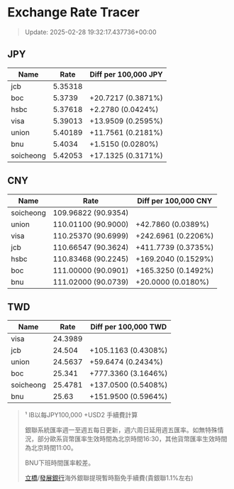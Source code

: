 # Exchange Rate Tracer

> Update: 2025-02-28 19:32:17.437736+00:00

## JPY

| Name      |    Rate | Diff per 100,000 JPY   |
|-----------|---------|------------------------|
| jcb       | 5.35318 |                        |
| boc       | 5.3739  | +20.7217 (0.3871%)     |
| hsbc      | 5.37618 | +2.2780 (0.0424%)      |
| visa      | 5.39013 | +13.9509 (0.2595%)     |
| union     | 5.40189 | +11.7561 (0.2181%)     |
| bnu       | 5.4034  | +1.5150 (0.0280%)      |
| soicheong | 5.42053 | +17.1325 (0.3171%)     |

## CNY

| Name      | Rate                | Diff per 100,000 CNY   |
|-----------|---------------------|------------------------|
| soicheong | 109.96822	(90.9354) |                        |
| union     | 110.01100	(90.9000) | +42.7860 (0.0389%)     |
| visa      | 110.25370	(90.6999) | +242.6961 (0.2206%)    |
| jcb       | 110.66547	(90.3624) | +411.7739 (0.3735%)    |
| hsbc      | 110.83468	(90.2245) | +169.2040 (0.1529%)    |
| boc       | 111.00000	(90.0901) | +165.3250 (0.1492%)    |
| bnu       | 111.02000	(90.0739) | +20.0000 (0.0180%)     |

## TWD

| Name      |    Rate | Diff per 100,000 TWD   |
|-----------|---------|------------------------|
| visa      | 24.3989 |                        |
| jcb       | 24.504  | +105.1163 (0.4308%)    |
| union     | 24.5637 | +59.6474 (0.2434%)     |
| boc       | 25.341  | +777.3360 (3.1646%)    |
| soicheong | 25.4781 | +137.0500 (0.5408%)    |
| bnu       | 25.63   | +151.9500 (0.5964%)    |


> ¹ IB以每JPY100,000 +USD2 手續費計算
>
> 銀聯系統匯率週一至週五每日更新，週六周日延用週五匯率。如無特殊情況，部分歐系貨幣匯率生效時間為北京時間16:30，其他貨幣匯率生效時間為北京時間11:00。
>
> BNU下班時間匯率較差。
>
> [立橋](https://www.wlbank.com.mo/uploads/ueditor/file/20181211/1544536513900230.pdf)/[發展銀行](https://www.mdb.com.mo/Service_Charges_20230728.pdf)海外銀聯提現暫時豁免手續費(貴銀聯1.1%左右)

